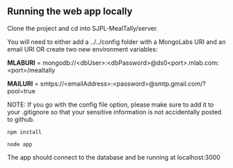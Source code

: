 ## Running the web app locally

Clone the project and cd into SJPL-MealTally/server.

You will need to either add a ../../config folder with a MongoLabs URI and an email URI OR create two new environment variables:

**MLABURI** = mongodb://\<dbUser\>:\<dbPassword\>@ds0\<port\>.mlab.com:\<port\>/mealtally

**MAILURI** = smtps://\<emailAddress\>:\<password\>@smtp.gmail.com/?pool=true

NOTE: If you go with the config file option, please make sure to add it to your .gitignore so that your sensitive information is not accidentally posted to github.

`npm install`

`node app`

The app should connect to the database and be running at localhost:3000

